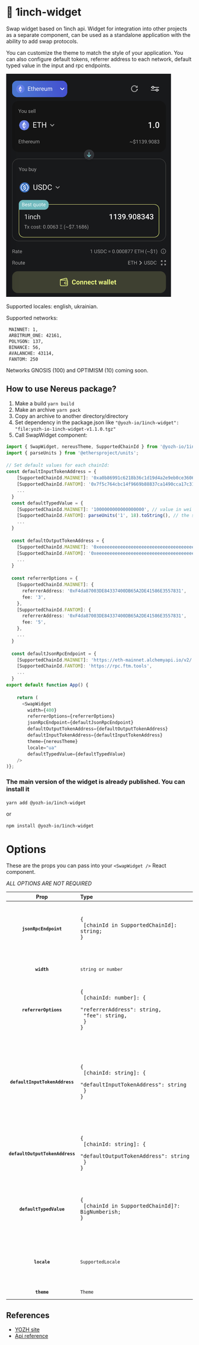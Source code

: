 # 🧩 1inch-widget

 Swap widget based on 1inch api. Widget for integration into other projects as a separate component, can be used as a standalone application with the ability to add swap protocols.

You can customize the theme to match the style of your application. You can also configure default tokens, referrer address to each network, default typed value in the input and rpc endpoints.

<img src="src/assets/screenshot-nereus-widget.png" height="600"  alt="screenshot"/>

Supported locales: english, ukrainian.

Supported networks:
```
 MAINNET: 1,
 ARBITRUM_ONE: 42161,
 POLYGON: 137,
 BINANCE: 56,
 AVALANCHE: 43114,
 FANTOM: 250
```
Networks GNOSIS (100) and OPTIMISM (10) coming soon.

## How to use Nereus package?

1. Make a build `yarn build`
2. Make an archive `yarn pack`
3. Copy an archive to another directory/directory
4. Set dependency in the package.json like `"@yozh-io/1inch-widget": "file:yozh-io-1inch-widget-v1.1.0.tgz"`
5. Call SwapWidget component: 

```ts
import { SwapWidget, nereusTheme, SupportedChainId } from '@yozh-io/1inch-widget';
import { parseUnits } from '@ethersproject/units';

// Set default values for each chainId:
const defaultInputTokenAddress = {
    [SupportedChainId.MAINNET]: '0xa0b86991c6218b36c1d19d4a2e9eb0ce3606eb48',
    [SupportedChainId.FANTOM]: '0x7f5c764cbc14f9669b88837ca1490cca17c31607',
    ...
  }
  const defaultTypedValue = {
    [SupportedChainId.MAINNET]: '1000000000000000000', // value in wei (1 eth on Ethereum mainnet)
    [SupportedChainId.FANTOM]: parseUnits('1', 18).toString(), // the second variant 
    ...
  }

  const defaultOutputTokenAddress = {
    [SupportedChainId.MAINNET]: '0xeeeeeeeeeeeeeeeeeeeeeeeeeeeeeeeeeeeeeeee',
    [SupportedChainId.FANTOM]: '0xeeeeeeeeeeeeeeeeeeeeeeeeeeeeeeeeeeeeeeee',
    ...
  }

  const referrerOptions = {
    [SupportedChainId.MAINNET]: {
      referrerAddress: '0xF4da87003DE84337400DB65A2DE41586E3557831',
      fee: '3',
    },
    [SupportedChainId.FANTOM]: {
      referrerAddress: '0xF4da87003DE84337400DB65A2DE41586E3557831',
      fee: '5',
    },
    ...
  }

  const defaultJsonRpcEndpoint = {
    [SupportedChainId.MAINNET]: 'https://eth-mainnet.alchemyapi.io/v2/...',
    [SupportedChainId.FANTOM]: 'https://rpc.ftm.tools',
    ...
  }
export default function App() {
  
    return (
      <SwapWidget
        width={400}
        referrerOptions={referrerOptions}
        jsonRpcEndpoint={defaultJsonRpcEndpoint}
        defaultOutputTokenAddress={defaultOutputTokenAddress}
        defaultInputTokenAddress={defaultInputTokenAddress}
        theme={nereusTheme}
        locale="ua"
        defaultTypedValue={defaultTypedValue}
    />
)};
```

### The main version of the widget is already published. You can install it

`yarn add @yozh-io/1inch-widget`

or

`npm install @yozh-io/1inch-widget`

# Options

These are the props you can pass into your `<SwapWidget />` React component.

_ALL OPTIONS ARE NOT REQUIRED_

|         Prop          | Type                                     | Value                                                                                                                                         | Default                          |
|:---------------------:|:-----------------------------------------|:----------------------------------------------------------------------------------------------------------------------------------------------|:---------------------------------|
| **`jsonRpcEndpoint`** | <pre>{<br>  [chainId in SupportedChainId]: string; <br>}</pre> | In order for a software application to interact with the blockchain, it must connect to node.                           | <pre>{<br>  1: 'https://cloudflare-eth.com',<br>  56: 'https://bsc-dataseed1.ninicoin.io',<br>  137: 'https://polygon-rpc.com/',<br>  250: 'https://rpc.ftm.tools',<br>  42161: 'https://arb1.arbitrum.io/rpc',<br>  43114: 'https://api.avax.network/ext/bc/C/rpc',<br>}</pre> |
| **`width`**           | `string or number`                       | You can customize the width by passing a number (of pixels) to the width prop of the widget.                                                  | `418`                            |
| **`referrerOptions`** | <pre>{<br>  [chainId: number]: {<br>    "referrerAddress": string,<br>    "fee": string,<br>  }<br>}</pre>| Fee is a number from 1 to 3 percent. <br/> After each swap, a percentage from swap amount equal to fee will be transferred to referrerAddress | <pre>{<br>  1: {<br>    "referrerAddress": "",<br>    "fee": "",<br>  }<br>}</pre> |
| **`defaultInputTokenAddress`** | <pre>{<br>  [chainId: string]: {<br>    "defaultInputTokenAddress": string<br>  }<br>}</pre>| Address of the token to be selected by default in the input field (e.g. USDC) for each network chain ID. If left empty the widget will use the native token of the connected chain as default. This can be explicitly defined by the special string 'NATIVE'. For convenience you may pass a single string instead of a chainId mapping.   | ``string or 'NATIVE'`` |
| **`defaultOutputTokenAddress`** | <pre>{<br>  [chainId: string]: {<br>    "defaultOutputTokenAddress": string<br>  }<br>}</pre>| Address of the token to be selected by default in the input field (e.g. USDC) for each network chain ID. None if left empty. Any addresses provided in this parameter must be included in the tokenList. | ``string or 'NATIVE'`` |
| **`defaultTypedValue`** | <pre>{<br>  [chainId in SupportedChainId]?: BigNumberish; <br>}</pre> | Value in wei. This value will respect the decimals of the inputTokenAddress. If the defaultInputTokenAddress is USDC, defaultTypedValue should be `1000000` (it means 1 USDC). | `0`           |
| **`locale`**          | `SupportedLocale`                       | Specifies an explicit locale to use for the widget interface. This can be set to one of the values exported by the library in SUPPORTED_LOCALES.| `en`                        |
| **`theme`**          | `Theme`                       | Specifies a custom theme. See [MUI THEME](https://mui.com/material-ui/customization/theming/) |  light `default-theme`                        |

## References

- [YOZH site](https://yozh.io)
- [Api reference](https://docs.1inch.io/docs/aggregation-protocol/api/swagger)


